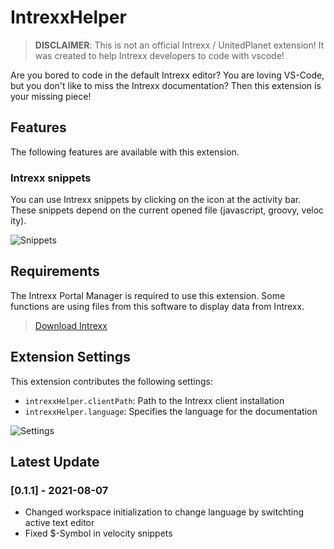 # IntrexxHelper

> **DISCLAIMER**: This is not an official Intrexx / UnitedPlanet extension! It was created to help Intrexx developers to code with vscode!

Are you bored to code in the default Intrexx editor? You are loving VS-Code, but you don't like to miss the Intrexx documentation? Then this extension is your missing piece!

## Features

The following features are available with this extension.

### Intrexx snippets

You can use Intrexx snippets by clicking on the icon at the activity bar. These snippets depend on the current opened file (javascript, groovy, velocity).

![Snippets](https://i.gyazo.com/6ec56f096128b8577cdb31c5a9f7a071.gif)

## Requirements

The Intrexx Portal Manager is required to use this extension. Some functions are using files from this software to display data from Intrexx.

> [Download Intrexx](https://www.intrexx.com/en/intrexx-download)

## Extension Settings

This extension contributes the following settings:

* `intrexxHelper.clientPath`: Path to the Intrexx client installation
* `intrexxHelper.language`: Specifies the language for the documentation

![Settings](https://i.ibb.co/2tBtfJx/settings.png)

## Latest Update

### [0.1.1] - 2021-08-07

* Changed workspace initialization to change language by switchting active text editor
* Fixed $-Symbol in velocity snippets
